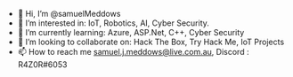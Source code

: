 - 👋 Hi, I’m @samuelMeddows
- 👀 I’m interested in: IoT, Robotics, AI, Cyber Security.
- 🌱 I’m currently learning: Azure, ASP.Net, C++, Cyber Security
- 💞️ I’m looking to collaborate on: Hack The Box, Try Hack Me, IoT Projects
- 📫 How to reach me samuel.j.meddows@live.com.au, Discord : R4Z0R#6053

<!---
samuelMeddows/samuelMeddows is a ✨ special ✨ repository because its `README.md` (this file) appears on your GitHub profile.
You can click the Preview link to take a look at your changes.
--->
